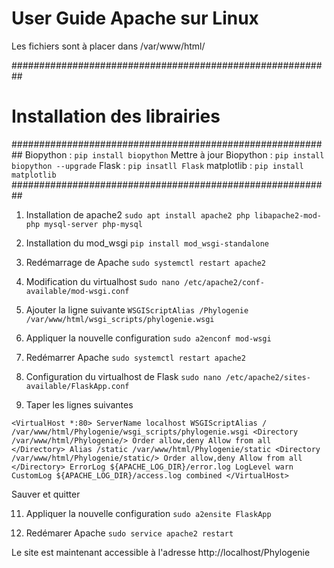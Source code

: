 # User Guide Apache sur Linux

Les fichiers sont à placer dans /var/www/html/

##########################################################
#            Installation des librairies                 #
##########################################################
Biopython : `pip install biopython`
Mettre à jour Biopython : `pip install biopython --upgrade`
Flask : `pip insatll Flask`
matplotlib : `pip install matplotlib`
##########################################################

1. Installation de apache2
`sudo apt install apache2 php libapache2-mod-php mysql-server php-mysql`

2. Installation du mod_wsgi
`pip install mod_wsgi-standalone`

3. Redémarrage de Apache
`sudo systemctl restart apache2`

4. Modification du virtualhost
s`udo nano /etc/apache2/conf-available/mod-wsgi.conf`

5. Ajouter la ligne suivante
`WSGIScriptAlias /Phylogenie /var/www/html/wsgi_scripts/phylogenie.wsgi`

6. Appliquer la nouvelle configuration
`sudo a2enconf mod-wsgi`

7. Redémarrer Apache
`sudo systemctl restart apache2`

9. Configuration du virtualhost de Flask
`sudo nano /etc/apache2/sites-available/FlaskApp.conf`

10. Taper les lignes suivantes

``<VirtualHost *:80>
	ServerName localhost
	WSGIScriptAlias / /var/www/html/Phylogenie/wsgi_scripts/phylogenie.wsgi
	<Directory /var/www/html/Phylogenie/>
		Order allow,deny
		Allow from all
	</Directory>
	Alias /static /var/www/html/Phylogenie/static
	<Directory /var/www/html/Phylogenie/static/>
		Order allow,deny
		Allow from all
	</Directory>
	ErrorLog ${APACHE_LOG_DIR}/error.log
	LogLevel warn
	CustomLog ${APACHE_LOG_DIR}/access.log combined
</VirtualHost>``

Sauver et quitter

11. Appliquer la nouvelle configuration
`sudo a2ensite FlaskApp`

12. Redémarer Apache
`sudo service apache2 restart`

Le site est maintenant accessible à l'adresse http://localhost/Phylogenie

